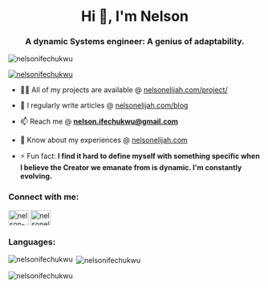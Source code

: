 <h1 align="center">Hi 👋, I'm Nelson</h1>
<h3 align="center">A dynamic Systems engineer: A genius of adaptability.</h3>

<p align="left"> <img src="https://komarev.com/ghpvc/?username=nelsonifechukwu&label=Profile%20views&color=0e75b6&style=flat" alt="nelsonifechukwu" /> </p>

<p align="left"> <a href="https://github.com/ryo-ma/github-profile-trophy"><img src="https://github-profile-trophy.vercel.app/?username=nelsonifechukwu" alt="nelsonifechukwu" /></a> </p>

- 👨‍💻 All of my projects are available @ [nelsonelijah.com/project/](www.nelsonelijah.com/project/)

- 📝 I regularly write articles @ [nelsonelijah.com/blog](nelsonelijah.com/blog)

- 📫 Reach me @ **nelson.ifechukwu@gmail.com**

- 📄 Know about my experiences @ [nelsonelijah.com](nelsonelijah.com)

- ⚡ Fun fact: **I find it hard to define myself with something specific when I believe the Creator we emanate from is dynamic. I'm constantly evolving.**

<h3 align="left">Connect with me:</h3>
<p align="left">
<a href="https://linkedin.com/in/nelson-elijah" target="blank"><img align="center" src="https://raw.githubusercontent.com/rahuldkjain/github-profile-readme-generator/master/src/images/icons/Social/linked-in-alt.svg" alt="nelson-elijah" height="30" width="40" /></a>
<a href="/nelsonelijah.com" target="blank"><img align="center" src="https://raw.githubusercontent.com/rahuldkjain/github-profile-readme-generator/master/src/images/icons/Social/rss.svg" alt="nelsonelijah.com" height="30" width="40" /></a>
</p>

<h3 align="left">Languages: </h3>


<p><img align="left" src="https://github-readme-stats.vercel.app/api/top-langs?username=nelsonifechukwu&show_icons=true&locale=en&layout=compact" alt="nelsonifechukwu" /></p>

<p>&nbsp;<img align="center" src="https://github-readme-stats.vercel.app/api?username=nelsonifechukwu&show_icons=true&locale=en" alt="nelsonifechukwu" /></p>

<p><img align="center" src="https://github-readme-streak-stats.herokuapp.com/?user=nelsonifechukwu&" alt="nelsonifechukwu" /></p>
